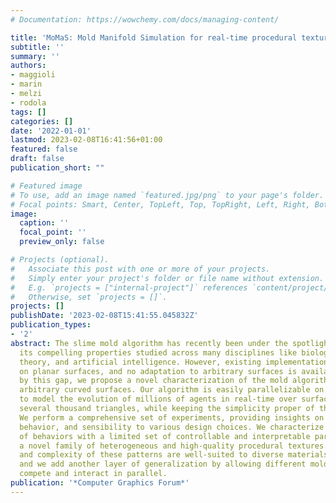 ```yaml
---
# Documentation: https://wowchemy.com/docs/managing-content/

title: 'MoMaS: Mold Manifold Simulation for real-time procedural texturing'
subtitle: ''
summary: ''
authors:
- maggioli
- marin
- melzi
- rodola
tags: []
categories: []
date: '2022-01-01'
lastmod: 2023-02-08T16:41:56+01:00
featured: false
draft: false
publication_short: ""

# Featured image
# To use, add an image named `featured.jpg/png` to your page's folder.
# Focal points: Smart, Center, TopLeft, Top, TopRight, Left, Right, BottomLeft, Bottom, BottomRight.
image:
  caption: ''
  focal_point: ''
  preview_only: false

# Projects (optional).
#   Associate this post with one or more of your projects.
#   Simply enter your project's folder or file name without extension.
#   E.g. `projects = ["internal-project"]` references `content/project/deep-learning/index.md`.
#   Otherwise, set `projects = []`.
projects: []
publishDate: '2023-02-08T15:41:55.045832Z'
publication_types:
- '2'
abstract: The slime mold algorithm has recently been under the spotlight thanks to
  its compelling properties studied across many disciplines like biology, computation
  theory, and artificial intelligence. However, existing implementations act only
  on planar surfaces, and no adaptation to arbitrary surfaces is available. Inspired
  by this gap, we propose a novel characterization of the mold algorithm to work on
  arbitrary curved surfaces. Our algorithm is easily parallelizable on GPUs and allows
  to model the evolution of millions of agents in real-time over surface meshes with
  several thousand triangles, while keeping the simplicity proper of the slime paradigm.
  We perform a comprehensive set of experiments, providing insights on stability,
  behavior, and sensibility to various design choices. We characterize a broad collection
  of behaviors with a limited set of controllable and interpretable parameters, enabling
  a novel family of heterogeneous and high-quality procedural textures. The appearance
  and complexity of these patterns are well-suited to diverse materials and scopes,
  and we add another layer of generalization by allowing different mold species to
  compete and interact in parallel.
publication: '*Computer Graphics Forum*'
---
```

